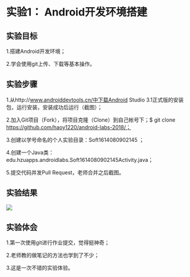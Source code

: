 # 实验1：	Android开发环境搭建

## 实验目标
1.搭建Android开发环境；

2.学会使用git上传、下载等基本操作。

## 实验步骤
1.从http://www.androiddevtools.cn/中下载Android Studio 3.1正式版的安装包，运行安装，安装成功后运行（截图）；

2.加入Git项目（Fork），将项目克隆（Clone）到自己帐号下；$ git clone https://github.com/haoy1220/android-labs-2018/；

3.创建以学号命名的个人实验目录：Soft1614080902145 ；

4.创建一个Java类：edu.hzuapps.androidlabs.Soft1614080902145Activity.java；

5.提交代码并发Pull Request，老师合并之后截图。

## 实验结果

![](https://github.com/haoy1220/android-labs-2018/blob/master/Soft1614080902145/p1.PNG?raw=true)


## 实验体会

1.第一次使用git进行作业提交，觉得挺神奇；

2.老师教的做笔记的方法也学到了不少；

3.这是一次不错的实验体验。
